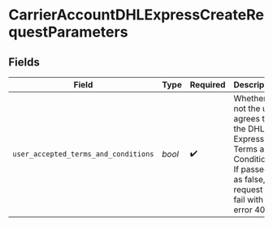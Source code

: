 # CarrierAccountDHLExpressCreateRequestParameters


## Fields

| Field                                                                                                                           | Type                                                                                                                            | Required                                                                                                                        | Description                                                                                                                     |
| ------------------------------------------------------------------------------------------------------------------------------- | ------------------------------------------------------------------------------------------------------------------------------- | ------------------------------------------------------------------------------------------------------------------------------- | ------------------------------------------------------------------------------------------------------------------------------- |
| `user_accepted_terms_and_conditions`                                                                                            | *bool*                                                                                                                          | :heavy_check_mark:                                                                                                              | Whether or not the user agrees to the DHL Express Terms and Conditions. If passed in as false, request will fail with error 400 |